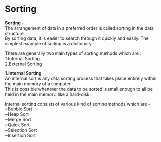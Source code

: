 # Sorting
<strong>Sorting</strong> - </br>
The arrangement of data in a preferred order is called sorting in the data structure.</br>
By sorting data, it is easier to search through it quickly and easily. The simplest example of sorting is a dictionary.</br>

There are generally two main types of sorting methods which are :</br>
1.Internal Sorting </br>
2.External Sorting</br>

<strong>1.Internal Sorting</strong></br>
An internal sort is any data sorting process that takes place entirely within the main memory of a computer. </br>
This is possible whenever the data to be sorted is small enough to all be held in the main memory. like a hard-disk.</br>

Internal sorting consists of various kind of sorting methods which are -</br>
~Bubble Sort</br>
~Heap Sort</br>
~Merge Sort </br>
~Quick Sort </br>
~Selection Sort </br>
~Insertion Sort </br>
